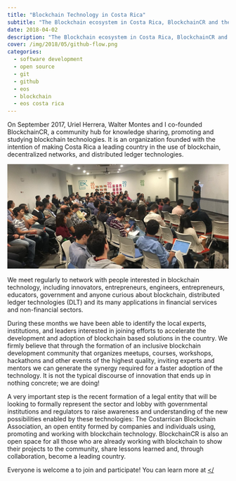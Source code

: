 ```yaml
---
title: "Blockchain Technology in Costa Rica"
subtitle: "The Blockchain ecosystem in Costa Rica, BlockchainCR and the Costarrican Blockchain Association."
date: 2018-04-02
description: "The Blockchain ecosystem in Costa Rica, BlockchainCR and the Costarrican Blockchain Association."
cover: /img/2018/05/github-flow.png
categories:
  - software development
  - open source
  - git
  - github
  - eos
  - blockchain
  - eos costa rica
---
```


On September 2017, Uriel Herrera, Walter Montes and I co-founded BlockchainCR, a community hub for knowledge sharing, promoting and studying blockchain technologies. It is an organization founded with the intention of making Costa Rica a leading country in the use of blockchain, decentralized networks, and distributed ledger technologies.

<div class="center-align-wrapper">
  <img alt="blockchain costa rica" src="/img/2018/06/blockchain-costa-rica.jpg"  />
</div>

We meet regularly to network with people interested in blockchain technology, including innovators, entrepreneurs, engineers, entrepreneurs, educators, government and anyone curious about blockchain, distributed ledger technologies (DLT) and its many applications in financial services and non-financial sectors.

During these months we have been able to identify the local experts, institutions, and leaders interested in joining efforts to accelerate the development and adoption of blockchain based solutions in the country. We firmly believe that through the formation of an inclusive blockchain development community that organizes meetups, courses, workshops, hackathons and other events of the highest quality, inviting experts and mentors we can generate the synergy required for a faster adoption of the technology. It is not the typical discourse of innovation that ends up in nothing concrete; we are doing!

A very important step is the recent formation of a legal entity that will be looking to formally represent the sector and lobby with governmental institutions and regulators to raise awareness and understanding of the new possibilities enabled by these technologies: The Costarrican Blockchain Association, an open entity formed by companies and individuals using, promoting and working with blockchain technology. BlockchainCR is also an open space for all those who are already working with blockchain to show their projects to the community, share lessons learned and, through collaboration, become a leading country.

Everyone is welcome a to join and participate! You can learn more at <a href="https://blockchaincr.com"></

